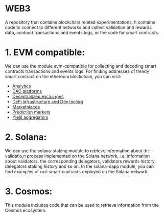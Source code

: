 # WEB3

A repository that contains blockchain related experimentations. It contains code to connect to different networks and collect validation and rewards data, contract transactions and events logs, or the code for smart contracts.

# 1. EVM compatible:

We can use the module evm-compatible for collecting and decoding smart contracts transactions and events logs. For finding addresses of trendy smart contract on the ethereum blockchain, you can visit:
- [Analytics](https://defiprime.com/ethereum#analytics)
- [DAO platforms](https://defiprime.com/ethereum#ethereum-based-dao-platforms)
- [Decentralized exchanges](https://defiprime.com/ethereum#decentralized-exchanges-on-ethereum)
- [DeFi infrastructure and Dev tooling](https://defiprime.com/ethereum#defi-infrastructure--dev-tooling)
- [Marketplaces](https://defiprime.com/ethereum#marketplaces)
- [Prediction markets](https://defiprime.com/ethereum#prediction-markets)
- [Yield aggregators](https://defiprime.com/ethereum#yield-aggregators-on-ethereum)

# 2. Solana:

We can use the solana-staking module to retrieve information about the validatio,n process implemented on the Solana network, i.e. information about validators, the corresponding delegators, validators rewards history, delegators staking history and so on.
In the solana-dapp module, you can find examples of rust smart contracts deployed on the Solana network.

# 3. Cosmos:

This module includes code that can be used to retrieve information from the Cosmos ecosystem.
